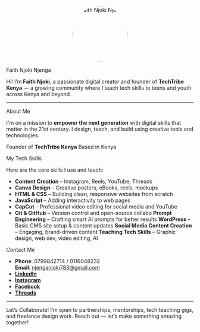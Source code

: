 <p align="center">
  <img src="https://scontent.fmba5-1.fna.fbcdn.net/v/t39.30808-1/505581023_122102653064904465_529506891980478823_n.jpg?stp=c0.15.631.631a_dst-jpg_s200x200_tt6&_nc_cat=109&ccb=1-7&_nc_sid=2d3e12&_nc_ohc=EuKIiPeuTg0Q7kNvwERtS5w&_nc_oc=Adlm1agXxEuHn-OqrAdRPViLE2gpNb7JGSaxVLfeJOs2_8LbJtvm9UBNsOEfHbYocnM&_nc_zt=24&_nc_ht=scontent.fmba5-1.fna&_nc_gid=QPiAYRe4xmCa1VJboRdrpQ&oh=00_AfQ4YI0YQXfH4-QtmA2HISZWzPjo5wauVNhNkeJlAK7zBg&oe=68937CDB" width="150" style="border-radius: 50%;" alt="Faith Njoki Njenga" />
</p>

 Faith Njoki Njenga

Hi! I’m **Faith Njoki**, a passionate digital creator and founder of **TechTribe Kenya** — a growing community where I teach tech skills to teens and youth across Kenya and beyond .

---

About Me

I'm on a mission to **empower the next generation** with digital skills that matter in the 21st century. I design, teach, and build using creative tools and technologies.

 Founder of **TechTribe Kenya**
   Based in Kenya



 My Tech Skills

Here are the core skills I use and teach:

- **Content Creation** – Instagram, Reels, YouTube, Threads  
- **Canva Design** – Creative posters, eBooks, reels, mockups  
- **HTML & CSS** – Building clean, responsive websites from scratch  
- **JavaScript** – Adding interactivity to web pages  
- **CapCut** – Professional video editing for social media and YouTube  
- **Git & GitHub** – Version control and open-source collabo
 **Prompt Engineering** – Crafting smart AI prompts for better results
 **WordPress** – Basic CMS site setup & content updates
 **Social Media Content Creation** – Engaging, brand-driven content
 **Teaching Tech Skills** – Graphic design, web dev, video editing, AI

 Contact Me

-  **Phone**: 0799842714 / 0116048232  
   **Email**: njenganjoki783@gmail.com  
-  [**LinkedIn**](https://www.linkedin.com/in/njenga-njoki-ab8645257)  
-  [**Instagram**](https://www.instagram.com/njenga_njoki/)  
-  [**Facebook**](https://www.facebook.com/faith.gracious.12/)  
-  [**Threads**](https://www.threads.net/@njenga_njoki)

---

 Let’s Collaborate!
I’m open to partnerships, mentorships, tech teaching gigs, and freelance design work. Reach out — let’s make something amazing together! 

  




